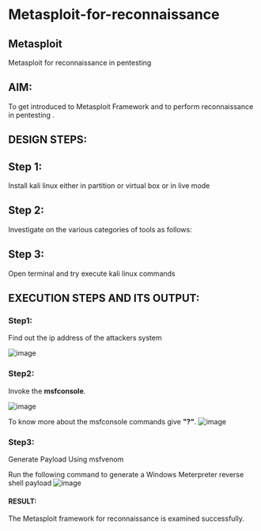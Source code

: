# Metasploit-for-reconnaissance
## Metasploit
Metasploit for reconnaissance in pentesting

## AIM:

To get introduced to Metasploit Framework and to  perform reconnaissance  in pentesting .

## DESIGN STEPS:

## Step 1:

Install kali linux either in partition or virtual box or in live mode

## Step 2:

Investigate on the various categories of tools as follows:

## Step 3:

Open terminal and try execute kali linux commands

## EXECUTION STEPS AND ITS OUTPUT:
### Step1:
Find out the ip address of the attackers system

![image](https://github.com/user-attachments/assets/bb1c6730-c2c2-443a-8518-867238a569d8)

### Step2:
Invoke the **msfconsole**.

![image](https://github.com/user-attachments/assets/4d1d9bf4-d238-4292-8adf-1258012b7d4c)


To know more about the msfconsole commands give **"?"**.
![image](https://github.com/user-attachments/assets/27abd468-0de1-4ed6-8ac2-e892d912e35d)


### Step3:
Generate Payload Using msfvenom

Run the following command to generate a Windows Meterpreter reverse shell payload
![image](https://github.com/user-attachments/assets/dc16bb9d-a0e6-4b45-96dd-1b5a0d507115)





#### RESULT:
The Metasploit framework for reconnaissance is  examined successfully.
